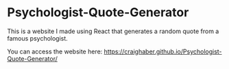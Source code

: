 # Psychologist-Quote-Generator

This is a website I made using React that generates a random quote from a famous psychologist.

You can access the website here: https://craighaber.github.io/Psychologist-Quote-Generator/
